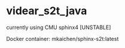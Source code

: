 # videar_s2t_java
currently using CMU sphinx4
[UNSTABLE]

Docker container: mkaichen/sphinx-s2t:latest
